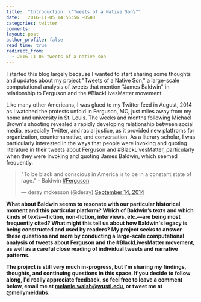 ```yaml
---
title:  "Introduction: \"Tweets of a Native Son\""
date:   2016-11-05 14:56:56 -0500
categories: twitter
comments: 
layout: post
author_profile: false
read_time: true
redirect_from:
  - 2016-11-05-tweets-of-a-native-son
---
```


I started this blog largely because I wanted to start sharing some thoughts and updates about my project "Tweets of a Native Son," a large-scale computational analysis of tweets that mention "James Baldwin" in relationship to Ferguson and the #BlackLivesMatter movement.

Like many other Americans, I was glued to my Twitter feed in August, 2014 as I watched the protests unfold in Ferguson, MO, just miles away from my home and university in St. Louis. The weeks and months following Michael Brown's shooting revealed a rapidly developing relationship between social media, especially Twitter, and racial justice, as it provided new platfroms for organization, counternarrative, and conversation. As a literary scholar, I was particularly interested in the ways that people were invoking and quoting literature in their tweets about Ferguson and #BlackLivesMatter, particularly when they were invoking and quoting James Baldwin, which seemed frequently.

<blockquote class="twitter-tweet" data-lang="en"><p lang="en" dir="ltr">&quot;To be black and conscious in America is to be in a constant state of rage.&quot; - Baldwin <a href="https://twitter.com/hashtag/Ferguson?src=hash">#Ferguson</a></p>&mdash; deray mckesson (@deray) <a href="https://twitter.com/deray/status/511007888698253312">September 14, 2014</a></blockquote>
<script async src="//platform.twitter.com/widgets.js" charset="utf-8"></script>
<b>

What about Baldwin seems to resonate with our particular historical moment and this particular platform? Which of Baldwin’s texts and which kinds of texts—fiction, non-fiction, interviews, etc.—are being most frequently cited? What might this tell us about how Baldwin's legacy is being constructed and used by readers? My project seeks to answer these questions and more by conducting a large-scale computational analysis of tweets about Ferguson and the #BlackLivesMatter movement, as well as a careful close reading of individual tweets and narrative patterns.

The project is still very much in-progress, but I'm sharing my findings, thoughts, and continuing questions in this space. If you decide to follow along, I'd really appreciate  feedback, so feel free to leave a comment below, email me at melanie.walsh@wustl.edu, or tweet me at [@mellymeldubs](https://twitter.com/MellyMeldubs).


